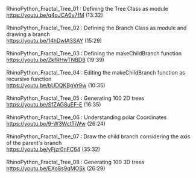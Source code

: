 RhinoPython_Fractal_Tree_01 : Defining the Tree Class as module<br>
https://youtu.be/q4oJCA0y7fM (13:32)<br>
<br>
RhinoPython_Fractal_Tree_02 : Defining the Branch Class as module and drawing a branch<br>
https://youtu.be/14hDwlA3SAY (15:29)<br>
<br>
RhinoPython_Fractal_Tree_03 : Defining the makeChildBranch function<br>
https://youtu.be/ZkfRHwTNBD8 (19:39)<br>
<br>
RhinoPython_Fractal_Tree_04 : Editing the makeChildBranch function as recursive function<br>
https://youtu.be/bUDQKBgVr9w (10:35)<br>
<br>
RhinoPython_Fractal_Tree_05 : Generating 100 2D trees<br>
https://youtu.be/SfZAG8uEF-E (16:35)<br>
<br>
RhinoPython_Fractal_Tree_06 : Understanding polar Coordinates<br>
https://youtu.be/9-W3WctTiWw (26:24)<br>
<br>
RhinoPython_Fractal_Tree_07 : Draw the child branch considering the axis of the parent's branch<br>
https://youtu.be/yFjzr0nFC64 (35:32)<br>
<br>
RhinoPython_Fractal_Tree_08 : Generating 100 3D trees<br>
https://youtu.be/EXo8s9qMOSk (26:29)<br>
<br>
